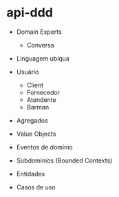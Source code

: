 # api-ddd

- Domain Experts
  - Conversa
- Linguagem ubíqua

- Usuário
  - Client
  - Fornecedor
  - Atendente
  - Barman
  
- Agregados
- Value Objects
- Eventos de domínio
- Subdomínios (Bounded Contexts)
- Entidades
- Casos de uso